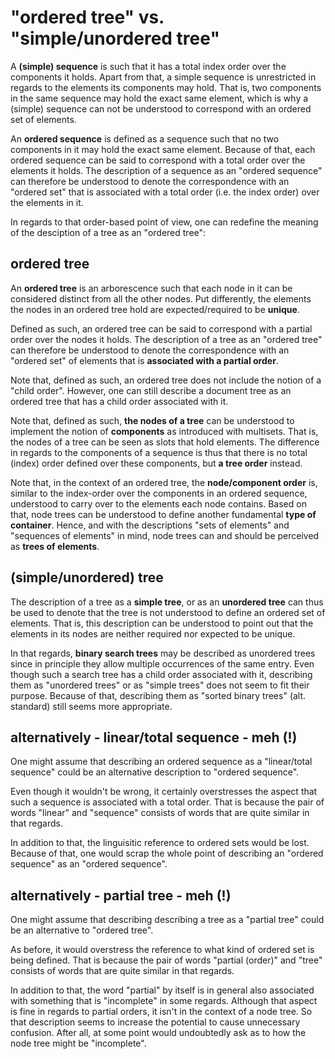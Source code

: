 
<!-- ======================================================================= -->
# "ordered tree" vs. "simple/unordered tree"

A **(simple) sequence** is such that it has a total index order over the
components it holds. Apart from that, a simple sequence is unrestricted
in regards to the elements its components may hold. That is, two components
in the same sequence may hold the exact same element, which is why a (simple)
sequence can not be understood to correspond with an ordered set of elements.

An **ordered sequence** is defined as a sequence such that no two components
in it may hold the exact same element. Because of that, each ordered sequence
can be said to correspond with a total order over the elements it holds. The
description of a sequence as an "ordered sequence" can therefore be understood
to denote the correspondence with an "ordered set" that is associated with a
total order (i.e. the index order) over the elements in it.

In regards to that order-based point of view, one can redefine the meaning of
the desciption of a tree as an "ordered tree":

<!-- ======================================================================= -->
## ordered tree

An **ordered tree** is an arborescence such that each node in it can be
considered distinct from all the other nodes. Put differently, the elements
the nodes in an ordered tree hold are expected/required to be **unique**.

Defined as such, an ordered tree can be said to correspond with a partial
order over the nodes it holds. The description of a tree as an "ordered tree"
can therefore be understood to denote the correspondence with an "ordered set"
of elements that is **associated with a partial order**.

Note that, defined as such, an ordered tree does not include the notion of a
"child order". However, one can still describe a document tree as an ordered
tree that has a child order associated with it.

Note that, defined as such, **the nodes of a tree** can be understood to
implement the notion of **components** as introduced with multisets. That is,
the nodes of a tree can be seen as slots that hold elements. The difference
in regards to the components of a sequence is thus that there is no total
(index) order defined over these components, but **a tree order** instead.

Note that, in the context of an ordered tree, the **node/component order**
is, similar to the index-order over the components in an ordered sequence,
understood to carry over to the elements each node contains. Based on that,
node trees can be understood to define another fundamental **type of container**.
Hence, and with the descriptions "sets of elements" and "sequences of elements"
in mind, node trees can and should be perceived as **trees of elements**.

<!-- ======================================================================= -->
## (simple/unordered) tree

The description of a tree as a **simple tree**, or as an **unordered tree**
can thus be used to denote that the tree is not understood to define an ordered
set of elements. That is, this description can be understood to point out that
the elements in its nodes are neither required nor expected to be unique.

In that regards, **binary search trees** may be described as unordered trees
since in principle they allow multiple occurrences of the same entry. Even
though such a search tree has a child order associated with it, describing
them as "unordered trees" or as "simple trees" does not seem to fit their
purpose. Because of that, describing them as "sorted binary trees" (alt.
standard) still seems more appropriate.

<!-- ======================================================================= -->
## alternatively - linear/total sequence - meh (!)

One might assume that describing an ordered sequence as a "linear/total
sequence" could be an alternative description to "ordered sequence".

Even though it wouldn't be wrong, it certainly overstresses the aspect that
such a sequence is associated with a total order. That is because the pair of
words "linear" and "sequence" consists of words that are quite similar in that
regards.

In addition to that, the linguisitic reference to ordered sets would be lost.
Because of that, one would scrap the whole point of describing an "ordered
sequence" as an "ordered sequence".

<!-- ======================================================================= -->
## alternatively - partial tree - meh (!)

One might assume that describing describing a tree as a "partial tree" could
be an alternative to "ordered tree".

As before, it would overstress the reference to what kind of ordered set is
being defined. That is because the pair of words "partial (order)" and "tree"
consists of words that are quite similar in that regards.

In addition to that, the word "partial" by itself is in general also associated
with something that is "incomplete" in some regards. Although that aspect is
fine in regards to partial orders, it isn't in the context of a node tree. So
that description seems to increase the potential to cause unnecessary confusion.
After all, at some point would undoubtedly ask as to how the node tree might be
"incomplete".
